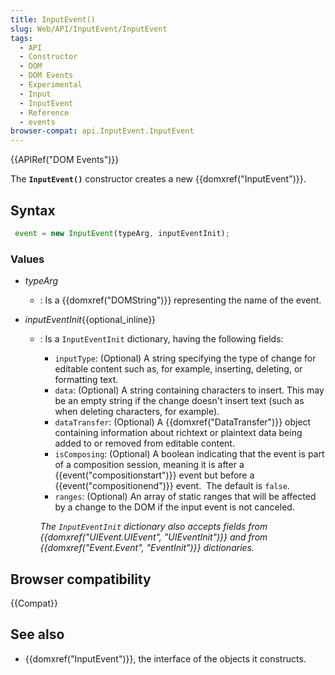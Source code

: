 ```yaml
---
title: InputEvent()
slug: Web/API/InputEvent/InputEvent
tags:
  - API
  - Constructor
  - DOM
  - DOM Events
  - Experimental
  - Input
  - InputEvent
  - Reference
  - events
browser-compat: api.InputEvent.InputEvent
---
```

{{APIRef("DOM Events")}}

The **`InputEvent()`** constructor creates a new
{{domxref("InputEvent")}}.

## Syntax

```js
 event = new InputEvent(typeArg, inputEventInit);
```

### Values

- _typeArg_
  - : Is a {{domxref("DOMString")}} representing the name of the event.
- _inputEventInit_{{optional_inline}}

  - : Is a `InputEventInit` dictionary, having the following fields:

    - `inputType`: (Optional) A string specifying the type of change for
      editable content such as, for example, inserting, deleting, or formatting text.
    - `data`: (Optional) A string containing characters to insert. This may
      be an empty string if the change doesn't insert text (such as when deleting
      characters, for example).
    - `dataTransfer`: (Optional) A {{domxref("DataTransfer")}} object
      containing information about richtext or plaintext data being added to or removed
      from editable content.
    - `isComposing`: (Optional) A boolean indicating that the event is part
      of a composition session, meaning it is after a {{event("compositionstart")}}
      event but before a {{event("compositionend")}} event.  The default is
      `false`.
    - `ranges`: (Optional) An array of static ranges that will be affected
      by a change to the DOM if the input event is not canceled.

    _The `InputEventInit` dictionary also accepts fields from
    {{domxref("UIEvent.UIEvent", "UIEventInit")}} and from {{domxref("Event.Event",
        "EventInit")}} dictionaries._

## Browser compatibility

{{Compat}}

## See also

- {{domxref("InputEvent")}}, the interface of the objects it constructs.
